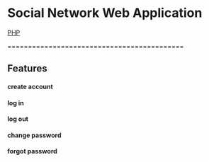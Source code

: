# Social Network Web Application
[PHP](https://php.net)

===========================================
## Features

  #### create account
  #### log in
  #### log out
  #### change password
  #### forgot password
